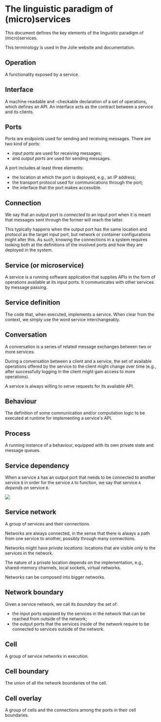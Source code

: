# The linguistic paradigm of (micro)services

This document defines the key elements of the linguistic paradigm of (micro)services.

This terminology is used in the Jolie website and documentation.

## Operation

A functionality exposed by a service.

## Interface

A machine-readable and -checkable declaration of a set of operations, which defines an API.
An interface acts as the contract between a service and its clients.

## Ports

Ports are endpoints used for sending and receiving messages.
There are two kind of ports:

- _input ports_ are used for receiving messages;
- and _output ports_ are used for sending messages.

A port includes at least three elements:

- the location at which the port is deployed, e.g., an IP address;
- the transport protocol used for communications through the port;
- the interface that the port makes accessible.

## Connection

We say that an output port is _connected to_ an input port when it is meant that messages sent through the former will reach the latter.

This typically happens when the output port has the same location and protocol as the target input port, but
network or container configurations might alter this. As such, knowing the connections in a system requires looking both at
the definitions of the involved ports and how they are deployed in the system.

## Service (or microservice)

A service is a running software application that supplies APIs in the form of operations available at its input ports. It communicates with other services by message passing.

## Service definition

The code that, when executed, implements a service. When clear from the context, we simply use the word service interchangeably.

## Conversation

A conversation is a series of related message exchanges between two or more services.

During a conversation between a client and a service, the set of available operations offered by the service to the client might change over time (e.g., after successfully logging in the client might gain access to more operations).

A service is always willing to serve requests for its available API.

## Behaviour

The definition of some communication and/or computation logic to be executed at runtime for implementing a service's API.

## Process

A running instance of a behaviour, equipped with its own private state and message queues.

## Service dependency

When a service `A` has an output port that needs to be connected to another service `B` in order for the service `A` to function, we say that service `A` _depends on_ service `B`.

![](/assets/image/definitions.png)

## Service network

A group of services and their connections.

Networks are always connected, in the sense that there is always a path from one service to another, possibly through many connections.

Networks might have _private locations_: locations that are visible only to the services in the network.

The nature of a private location depends on the implementation, e.g., shared-memory channels, local sockets, virtual networks.

Networks can be composed into bigger networks.

## Network boundary

Given a service network, we call its _boundary_ the set of:

- the input ports exposed by the services in the network that can be reached from outside of the network;
- the output ports that the services inside of the network require to be connected to services outside of the network.

## Cell

A group of service networks in execution.

## Cell boundary

The union of all the network boundaries of the cell.

## Cell overlay

A group of cells and the connections among the ports in their cell boundaries.
